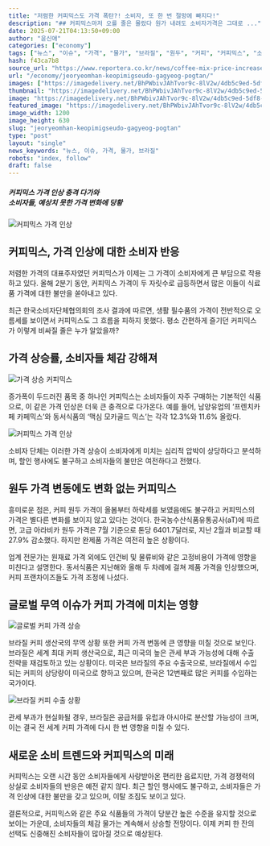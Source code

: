 ```yaml
---
title: "저렴한 커피믹스도 가격 폭탄?! 소비자, 또 한 번 절망에 빠지다!"
description: "## 커피믹스마저 오를 줄은 몰랐다 원가 내려도 소비자가격은 그대로 ..."
date: 2025-07-21T04:13:50+09:00
author: "윤신애"
categories: ["economy"]
tags: ["뉴스", "이슈", "가격", "물가", "브라질", "원두", "커피", "커피믹스", "소비자충격", "가격안정성위기"]
hash: f43ca7b8
source_url: "https://www.reportera.co.kr/news/coffee-mix-price-increased-by-12/"
url: "/economy/jeoryeomhan-keopimigseudo-gagyeog-pogtan/"
images: ["https://imagedelivery.net/BhPWbivJAhTvor9c-8lV2w/4db5c9ed-5df8-4365-a3c0-d6ce5283fc00/public", "https://imagedelivery.net/BhPWbivJAhTvor9c-8lV2w/bed6ed39-75d5-4d36-5158-1928a50eb900/public", "https://imagedelivery.net/BhPWbivJAhTvor9c-8lV2w/e3fad7c7-f54d-407f-63b2-d71c78433800/public", "https://imagedelivery.net/BhPWbivJAhTvor9c-8lV2w/b1944d6d-e9b6-4c19-ec15-bfa800ac2900/public", "https://imagedelivery.net/BhPWbivJAhTvor9c-8lV2w/f6aae74d-9cea-4f41-aa7b-4e2bd568ed00/public"]
thumbnail: "https://imagedelivery.net/BhPWbivJAhTvor9c-8lV2w/4db5c9ed-5df8-4365-a3c0-d6ce5283fc00/public"
image: "https://imagedelivery.net/BhPWbivJAhTvor9c-8lV2w/4db5c9ed-5df8-4365-a3c0-d6ce5283fc00/public"
featured_image: "https://imagedelivery.net/BhPWbivJAhTvor9c-8lV2w/4db5c9ed-5df8-4365-a3c0-d6ce5283fc00/public"
image_width: 1200
image_height: 630
slug: "jeoryeomhan-keopimigseudo-gagyeog-pogtan"
type: "post"
layout: "single"
news_keywords: "뉴스, 이슈, 가격, 물가, 브라질"
robots: "index, follow"
draft: false
---
```


##### **커피믹스 가격 인상 충격 다가와**<br>**소비자들, 예상치 못한 가격 변화에 당황**

![커피믹스 가격 인상](https://imagedelivery.net/BhPWbivJAhTvor9c-8lV2w/4db5c9ed-5df8-4365-a3c0-d6ce5283fc00/public)


## 커피믹스, 가격 인상에 대한 소비자 반응

저렴한 가격의 대표주자였던 커피믹스가 이제는 그 가격이 소비자에게 큰 부담으로 작용하고 있다. 올해 2분기 동안, 커피믹스 가격이 두 자릿수로 급등하면서 많은 이들이 식료품 가격에 대한 불만을 쏟아내고 있다.

최근 한국소비자단체협의회의 조사 결과에 따르면, 생활 필수품의 가격이 전반적으로 오름세를 보이면서 커피믹스도 그 흐름을 피하지 못했다. 평소 간편하게 즐기던 커피믹스가 이렇게 비싸질 줄은 누가 알았을까?

## 가격 상승률, 소비자들 체감 강해져

![가격 상승 커피믹스](https://imagedelivery.net/BhPWbivJAhTvor9c-8lV2w/f6aae74d-9cea-4f41-aa7b-4e2bd568ed00/public)


증가폭이 두드러진 품목 중 하나인 커피믹스는 소비자들이 자주 구매하는 기본적인 식품으로, 이 같은 가격 인상은 더욱 큰 충격으로 다가온다. 예를 들어, 남양유업의 ‘프렌치카페 카페믹스’와 동서식품의 ‘맥심 모카골드 믹스’는 각각 12.3%와 11.6% 올랐다.

![커피믹스 가격 인상](https://imagedelivery.net/BhPWbivJAhTvor9c-8lV2w/e3fad7c7-f54d-407f-63b2-d71c78433800/public)


소비자 단체는 이러한 가격 상승이 소비자에게 미치는 심리적 압박이 상당하다고 분석하며, 할인 행사에도 불구하고 소비자들의 불만은 여전하다고 전했다.

## 원두 가격 변동에도 변화 없는 커피믹스

흥미로운 점은, 커피 원두 가격이 올봄부터 하락세를 보였음에도 불구하고 커피믹스의 가격은 별다른 변화를 보이지 않고 있다는 것이다. 한국농수산식품유통공사(aT)에 따르면, 고급 아라비카 원두 가격은 7월 기준으로 톤당 6401.7달러로, 지난 2월과 비교할 때 27.9% 감소했다. 하지만 완제품 가격은 여전히 높은 상황이다.

업계 전문가는 원재료 가격 외에도 인건비 및 물류비와 같은 고정비용이 가격에 영향을 미친다고 설명한다. 동서식품은 지난해와 올해 두 차례에 걸쳐 제품 가격을 인상했으며, 커피 프랜차이즈들도 가격 조정에 나섰다.

## 글로벌 무역 이슈가 커피 가격에 미치는 영향

![글로벌 커피 가격 상승](https://imagedelivery.net/BhPWbivJAhTvor9c-8lV2w/bed6ed39-75d5-4d36-5158-1928a50eb900/public)


브라질 커피 생산국의 무역 상황 또한 커피 가격 변동에 큰 영향을 미칠 것으로 보인다. 브라질은 세계 최대 커피 생산국으로, 최근 미국의 높은 관세 부과 가능성에 대해 수출 전략을 재검토하고 있는 상황이다. 미국은 브라질의 주요 수출국으로, 브라질에서 수입되는 커피의 상당량이 미국으로 향하고 있으며, 한국은 12번째로 많은 커피를 수입하는 국가이다.

![브라질 커피 수출 상황](https://imagedelivery.net/BhPWbivJAhTvor9c-8lV2w/b1944d6d-e9b6-4c19-ec15-bfa800ac2900/public)


관세 부과가 현실화될 경우, 브라질은 공급처를 유럽과 아시아로 분산할 가능성이 크며, 이는 결국 전 세계 커피 가격에 다시 한 번 영향을 미칠 수 있다.

## 새로운 소비 트렌드와 커피믹스의 미래

커피믹스는 오랜 시간 동안 소비자들에게 사랑받아온 편리한 음료지만, 가격 경쟁력의 상실로 소비자들의 반응은 예전 같지 않다. 최근 할인 행사에도 불구하고, 소비자들은 가격 인상에 대한 불만을 갖고 있으며, 이탈 조짐도 보이고 있다.

결론적으로, 커피믹스와 같은 주요 식품들의 가격이 당분간 높은 수준을 유지할 것으로 보이는 가운데, 소비자들의 체감 물가는 계속해서 상승할 전망이다. 이제 커피 한 잔의 선택도 신중해진 소비자들이 많아질 것으로 예상된다.
